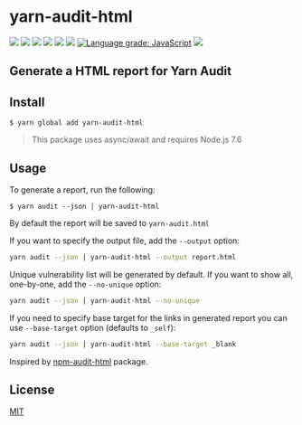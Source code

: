 # yarn-audit-html

![](https://img.shields.io/david/davityavryan/yarn-audit-html.svg?style=flat-square)
![](https://img.shields.io/david/dev/davityavryan/yarn-audit-html.svg?style=flat-square)
![](https://img.shields.io/david/peer/davityavryan/yarn-audit-html.svg?style=flat-square)
![](https://img.shields.io/github/last-commit/davityavryan/yarn-audit-html.svg?style=flat-square)
![](https://img.shields.io/snyk/vulnerabilities/npm/yarn-audit-html.svg?style=flat-square)
[![](https://img.shields.io/lgtm/alerts/g/davityavryan/yarn-audit-html.svg?logo=lgtm&logoWidth=18)](https://lgtm.com/projects/g/davityavryan/yarn-audit-html/alerts/)
[![Language grade: JavaScript](https://img.shields.io/lgtm/grade/javascript/g/davityavryan/yarn-audit-html.svg?logo=lgtm&logoWidth=18)](https://lgtm.com/projects/g/davityavryan/yarn-audit-html/context:javascript)
[![](https://flat.badgen.net/packagephobia/install/yarn-audit-html)](https://packagephobia.now.sh/result?p=yarn-audit-html)

## Generate a HTML report for Yarn Audit

## Install

```
$ yarn global add yarn-audit-html
```

> This package uses async/await and requires Node.js 7.6

## Usage

To generate a report, run the following:

```
$ yarn audit --json | yarn-audit-html
```

By default the report will be saved to `yarn-audit.html`

If you want to specify the output file, add the `--output` option:

```bash
yarn audit --json | yarn-audit-html --output report.html
```

Unique vulnerability list will be generated by default. If you want to show all, one-by-one, add the `--no-unique` option:

```bash
yarn audit --json | yarn-audit-html --no-unique
```

If you need to specify base target for the links in generated report you can use `--base-target` option (defaults to `_self`):
```bash
yarn audit --json | yarn-audit-html --base-target _blank
```

Inspired by [npm-audit-html](https://github.com/Filiosoft/npm-audit-html) package.

## License

[MIT](LICENSE.md)
